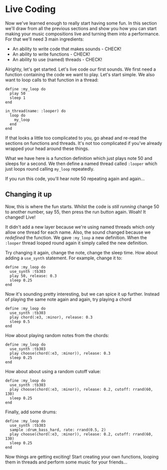 # Live Coding

Now we've learned enough to really start having some fun. In this section we'll draw from all the previous sections and show you how you can start making your music compositions live and turning them into a performance. For that we'll need 3 main ingredients:

* An ability to write code that makes sounds - CHECK!
* An ability to write functions - CHECK!
* An ability to use (named) threads - CHECK!

Alrighty, let's get started. Let's live code our first sounds. We first need a function containing the code we want to play. Let's start simple. We also want to loop calls to that function in a thread:

```
define :my_loop do
  play 50
  sleep 1
end

in_thread(name: :looper) do
  loop do
    my_loop
  end
end
```

If that looks a little too complicated to you, go ahead and re-read the sections on functions and threads. It's not too complicated if you've already wrapped your head around these things. 

What we have here is a function definition which just plays note 50 and sleeps for a second. We then define a named thread called `:looper` which just loops round calling `my_loop` repeatedly. 

If you run this code, you'll hear note 50 repeating again and again...

## Changing it up

Now, this is where the fun starts. Whilst the code is *still running* change 50 to another number, say 55, then press the run button again. Woah! It changed! Live!

It didn't add a new layer because we're using named threads which only allow one thread for each name. Also, the sound changed because we *redefined* the function. We gave `:my_loop` a new definition. When the `:looper` thread looped round again it simply called the new definition.

Try changing it again, change the note, change the sleep time. How about adding a `use_synth` statement. For example, change it to:

```
define :my_loop do
  use_synth :tb303
  play 50, release: 0.3
  sleep 0.25
end
```

Now it's sounding pretty interesting, but we can spice it up further. Instead of playing the same note again and again, try playing a chord

```
define :my_loop do
  use_synth :tb303
  play chord(:e3, :minor), release: 0.3
  sleep 0.5
end
```

How about playing random notes from the chords:

```
define :my_loop do
  use_synth :tb303
  play choose(chord(:e3, :minor)), release: 0.3
  sleep 0.25
end
```

How about about using a random cutoff value:

```
define :my_loop do
  use_synth :tb303
  play choose(chord(:e3, :minor)), release: 0.2, cutoff: rrand(60, 130)
  sleep 0.25
end
```

Finally, add some drums:

```
define :my_loop do
  use_synth :tb303
  sample :drum_bass_hard, rate: rrand(0.5, 2)
  play choose(chord(:e3, :minor)), release: 0.2, cutoff: rrand(60, 130)
  sleep 0.25
end
```

Now things are getting exciting! Start creating your own functions, looping them in threads and perform some music for your friends...
